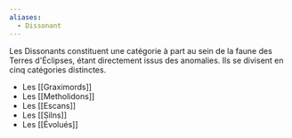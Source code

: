 ```yaml
---
aliases:
  - Dissonant
---
```

Les Dissonants constituent une catégorie à part au sein de la faune des Terres d'Éclipses, étant directement issus des anomalies. Ils se divisent en cinq catégories distinctes.

- Les [[Graximords]]
- Les [[Metholidons]]
- Les [[Escans]]
- Les [[Silns]]
- Les [[Évolués]]